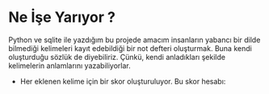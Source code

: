 # Ne İşe Yarıyor ?

Python ve sqlite ile yazdığım bu projede amacım insanların yabancı bir dilde bilmediği kelimeleri kayıt edebildiği bir not defteri oluşturmak.
Buna kendi oluşturduğu sözlük de diyebiliriz. Çünkü, kendi anladıkları şekilde kelimelerin anlamlarını yazabiliyorlar.
- Her eklenen kelime için bir skor oluşturuluyor. Bu skor hesabı:

